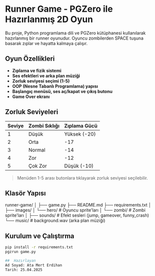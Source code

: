 # Runner Game  - PGZero ile Hazırlanmış 2D Oyun

Bu proje, Python programlama dili ve PGZero kütüphanesi kullanılarak hazırlanmış bir runner oyunudur. Oyuncu zombilerden SPACE tuşuna basarak zıplar ve hayatta kalmaya çalışır.

##  Oyun Özellikleri
- **Zıplama ve fizik sistemi**
- **Ses efektleri ve arka plan müziği**
- **Zorluk seviyesi seçimi (1-5)**
- **OOP (Nesne Tabanlı Programlama) yapısı**
- **Başlangıç menüsü, ses aç/kapat ve çıkış butonu**
- **Game Over ekranı**

##  Zorluk Seviyeleri
| Seviye | Zombi Sıklığı | Zıplama Gücü |
|--------|----------------|----------------|
| 1      | Düşük          | Yüksek (-20)   |
| 2      | Orta           | -17            |
| 3      | Normal         | -14            |
| 4      | Zor            | -12            |
| 5      | Çok Zor        | Düşük (-10)    |

> Menüden 1-5 arası butonlara tıklayarak zorluk seviyesi seçilebilir.

##  Klasör Yapısı

runner-game/ │ 
    ├── game.py 
    ├── README.md 
    ├── requirements.txt │ 
    ├── images/ │ 
        └── hero/ # Oyuncu sprite'ları │ 
        └── zombi/ # Zombi sprite'ları │ 
    ├── sounds/ # Efekt sesleri (jump, gameover, funny_crash) 
    └── music/ # background.wav (arka plan müziği)

##  Kurulum ve Çalıştırma

```bash
pip install -r requirements.txt
pgzrun game.py

##  Hazırlayan
Ad Soyad: Ata Mert Erdihan
Tarih: 25.04.2025